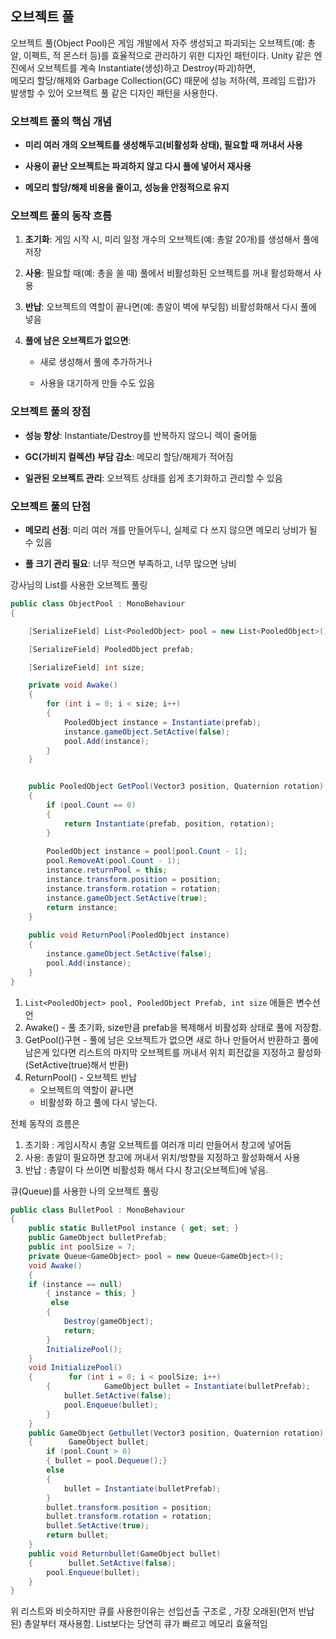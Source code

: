 ## 오브젝트 풀 

오브젝트 풀(Object Pool)은 게임 개발에서 자주 생성되고 파괴되는 오브젝트(예: 총알, 이펙트, 적 몬스터 등)를 효율적으로 관리하기 위한 디자인 패턴이다. 
Unity 같은 엔진에서 오브젝트를 계속 Instantiate(생성)하고 Destroy(파괴)하면,  
메모리 할당/해제와 Garbage Collection(GC) 때문에 성능 저하(렉, 프레임 드랍)가 발생할 수 있어 오브젝트 풀 같은 디자인 패턴을 사용한다.

### 오브젝트 풀의 핵심 개념

- **미리 여러 개의 오브젝트를 생성해두고(비활성화 상태), 필요할 때 꺼내서 사용**
    
- **사용이 끝난 오브젝트는 파괴하지 않고 다시 풀에 넣어서 재사용**
    
- **메모리 할당/해제 비용을 줄이고, 성능을 안정적으로 유지**
    

### 오브젝트 풀의 동작 흐름

1. **초기화**: 게임 시작 시, 미리 일정 개수의 오브젝트(예: 총알 20개)를 생성해서 풀에 저장
    
2. **사용**: 필요할 때(예: 총을 쏠 때) 풀에서 비활성화된 오브젝트를 꺼내 활성화해서 사용
    
3. **반납**: 오브젝트의 역할이 끝나면(예: 총알이 벽에 부딪힘) 비활성화해서 다시 풀에 넣음
    
4. **풀에 남은 오브젝트가 없으면**:
    
    - 새로 생성해서 풀에 추가하거나
        
    - 사용을 대기하게 만들 수도 있음
        

### 오브젝트 풀의 장점

- **성능 향상**: Instantiate/Destroy를 반복하지 않으니 렉이 줄어듦
    
- **GC(가비지 컬렉션) 부담 감소**: 메모리 할당/해제가 적어짐
    
- **일관된 오브젝트 관리**: 오브젝트 상태를 쉽게 초기화하고 관리할 수 있음
    

### 오브젝트 풀의 단점

- **메모리 선점**: 미리 여러 개를 만들어두니, 실제로 다 쓰지 않으면 메모리 낭비가 될 수 있음
    
- **풀 크기 관리 필요**: 너무 적으면 부족하고, 너무 많으면 낭비



강사님의 List를 사용한 오브젝트 풀링



```cs
public class ObjectPool : MonoBehaviour
{

    [SerializeField] List<PooledObject> pool = new List<PooledObject>();

    [SerializeField] PooledObject prefab;

    [SerializeField] int size;

    private void Awake()
    {
        for (int i = 0; i < size; i++)
        {
            PooledObject instance = Instantiate(prefab);
            instance.gameObject.SetActive(false);
            pool.Add(instance);
        }
    }


    public PooledObject GetPool(Vector3 position, Quaternion rotation)
    {
        if (pool.Count == 0)
        {
            return Instantiate(prefab, position, rotation);
        }
  
        PooledObject instance = pool[pool.Count - 1];
        pool.RemoveAt(pool.Count - 1);
        instance.returnPool = this;
        instance.transform.position = position;
        instance.transform.rotation = rotation;
        instance.gameObject.SetActive(true);
        return instance;
    }
    
    public void ReturnPool(PooledObject instance)
    {
        instance.gameObject.SetActive(false);
        pool.Add(instance);
    }
}
```

1. `List<PooledObject> pool, PooledObject Prefab, int size` 애들은 변수선언
2. Awake() - 풀 초기화, size만큼 prefab을 복제해서 비활성화 상태로 풀에 저장함.
3. GetPool()구현 - 풀에 남은 오브젝트가 없으면 새로 하나 만들어서 반환하고
				  풀에 남은게 있다면 리스트의 마지막 오브젝트를 꺼내서 위치 회전값을
				  지정하고 활성화 (SetActive(true)해서 반환)
4. ReturnPool() - 오브젝트 반납
   - 오브젝트의 역할이 끝나면
   - 비활성화 하고 풀에 다시 넣는다.

전체 동작의 흐름은
1. 초기화 : 게임시작시 총알 오브젝트를 여러개 미리 만들어서 창고에 넣어둠
2. 사용: 총알이 필요하면 창고에 꺼내서 위치/방향을 지정하고 활성화해서 사용
3. 반납 : 총알이 다 쓰이면 비활성화 해서 다시 창고(오브젝트)에 넣음.

큐(Queue)를 사용한 나의 오브젝트 풀링

```cs
public class BulletPool : MonoBehaviour  
{  
    public static BulletPool instance { get; set; }  
    public GameObject bulletPrefab;  
    public int poolSize = 7;  
    private Queue<GameObject> pool = new Queue<GameObject>();  
    void Awake()  
    {        
    if (instance == null)  
        { instance = this; }       
         else  
        {  
            Destroy(gameObject);  
            return;  
        }  
        InitializePool();  
    }  
    void InitializePool()  
    {        for (int i = 0; i < poolSize; i++)  
        {            GameObject bullet = Instantiate(bulletPrefab);  
            bullet.SetActive(false);  
            pool.Enqueue(bullet);  
        }    
    }  
    public GameObject Getbullet(Vector3 position, Quaternion rotation)  
    {        GameObject bullet;  
        if (pool.Count > 0)  
        { bullet = pool.Dequeue();}
        else  
        {  
            bullet = Instantiate(bulletPrefab);  
        } 
        bullet.transform.position = position;  
        bullet.transform.rotation = rotation;  
        bullet.SetActive(true);  
        return bullet;  
    }    
    public void Returnbullet(GameObject bullet)  
    {        bullet.SetActive(false);  
        pool.Enqueue(bullet);  
    }
}
```

위 리스트와 비슷하지만 
큐를 사용한이유는 
선입선출 구조로 , 가장 오래된(먼저 반납된) 총알부터 재사용함.
List보다는 당연히 큐가 빠르고 메모리 효율적임

